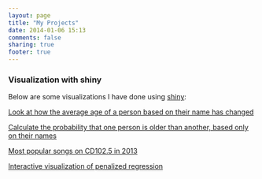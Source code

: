 ```yaml
---
layout: page
title: "My Projects"
date: 2014-01-06 15:13
comments: false
sharing: true
footer: true
---
```


### Visualization with shiny
Below are some visualizations I have done using [shiny](http://www.rstudio.com/shiny/):

[Look at how the average age of a person based on their name has changed](http://spark.rstudio.com/andland/AgeByNameYear/)

[Calculate the probability that one person is older than another, based only on their names](http://spark.rstudio.com/andland/ProbabilityOlderByName/)

[Most popular songs on CD102.5 in 2013](http://spark.rstudio.com/andland/CD1025Playlist/)

[Interactive visualization of penalized regression](http://spark.rstudio.com/andland/PenalizedRegression/)
